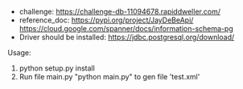 - challenge: https://challenge-db-11094678.rapiddweller.com/
- reference_doc: https://pypi.org/project/JayDeBeApi/
                 https://cloud.google.com/spanner/docs/information-schema-pg
- Driver should be installed: https://jdbc.postgresql.org/download/

Usage:

1. python setup.py install
2. Run file main.py "python main.py" to gen file 'test.xml'



